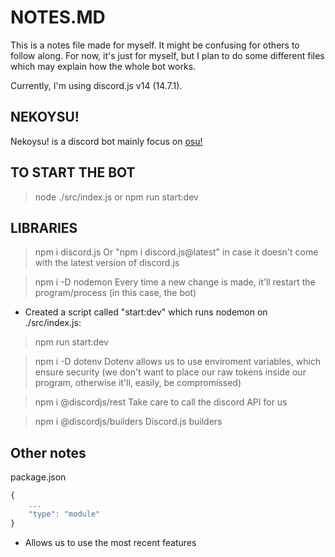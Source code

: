 # NOTES.MD

This is a notes file made for myself. It might be confusing for others to follow along.
For now, it's just for myself, but I plan to do some different files which may explain how the whole bot works.

Currently, I'm using discord.js v14 (14.7.1).



## NEKOYSU!

Nekoysu! is a discord bot mainly focus on [osu!](https://osu.ppy.sh)



## TO START THE BOT
> node ./src/index.js
or
> npm run start:dev



## LIBRARIES

> npm i discord.js 
Or "npm i discord.js@latest" in case it doesn't come with the latest version of discord.js

> npm i -D nodemon
Every time a new change is made, it'll restart the program/process (in this case, the bot)
- Created a script called "start:dev" which runs nodemon on ./src/index.js:
> npm run start:dev


> npm i -D dotenv
Dotenv allows us to use enviroment variables, which ensure security (we don't want to place our raw tokens inside our program, otherwise it'll, easily, be compromissed)

> npm i @discordjs/rest
Take care to call the discord API for us

> npm i @discordjs/builders
Discord.js builders


## Other notes
package.json
```js
{
    ...
    "type": "module"
}
```
- Allows us to use the most recent features